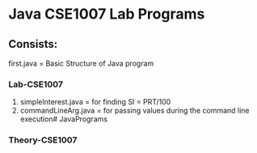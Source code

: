 # Java CSE1007 Lab Programs

## Consists:

first.java = Basic Structure of Java program

### Lab-CSE1007

1. simpleInterest.java = for finding SI = PRT/100
2. commandLineArg.java = for passing values during the command line execution# JavaPrograms

### Theory-CSE1007
